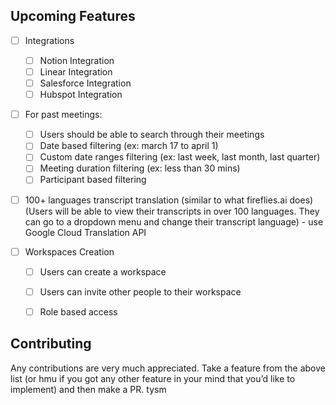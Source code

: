 ## Upcoming Features
- [ ] Integrations
   - [ ] Notion Integration
   - [ ] Linear Integration
   - [ ] Salesforce Integration
   - [ ] Hubspot Integration
- [ ] For past meetings:
    - [ ] Users should be able to search through their meetings
    - [ ] Date based filtering (ex: march 17 to april 1)
    - [ ] Custom date ranges filtering (ex: last week, last month, last quarter)
    - [ ] Meeting duration filtering (ex: less than 30 mins)
    - [ ] Participant based filtering
- [ ] 100+ languages transcript translation (similar to what fireflies.ai does) (Users will be able to view their transcripts in over 100 languages. They can go to a dropdown menu and change their transcript language) - use Google Cloud Translation API

- [ ] Workspaces Creation
    - [ ] Users can create a workspace
    - [ ] Users can invite other people to their workspace
    - [ ] Role based access


## Contributing

Any contributions are very much appreciated. Take a feature from the above list (or hmu if you got any other feature in your mind that you’d like to implement) and then make a PR. tysm